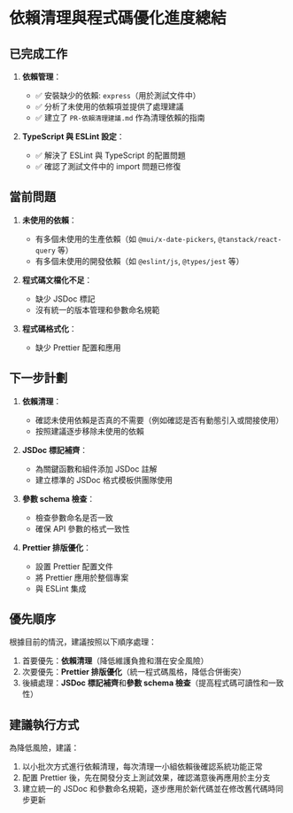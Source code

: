 # 依賴清理與程式碼優化進度總結

## 已完成工作

1. **依賴管理**：
   - ✅ 安裝缺少的依賴: `express`（用於測試文件中）
   - ✅ 分析了未使用的依賴項並提供了處理建議
   - ✅ 建立了 `PR-依賴清理建議.md` 作為清理依賴的指南

2. **TypeScript 與 ESLint 設定**：
   - ✅ 解決了 ESLint 與 TypeScript 的配置問題
   - ✅ 確認了測試文件中的 import 問題已修復

## 當前問題

1. **未使用的依賴**：
   - 有多個未使用的生產依賴（如 `@mui/x-date-pickers`, `@tanstack/react-query` 等）
   - 有多個未使用的開發依賴（如 `@eslint/js`, `@types/jest` 等）

2. **程式碼文檔化不足**：
   - 缺少 JSDoc 標記
   - 沒有統一的版本管理和參數命名規範

3. **程式碼格式化**：
   - 缺少 Prettier 配置和應用

## 下一步計劃

1. **依賴清理**：
   - 確認未使用依賴是否真的不需要（例如確認是否有動態引入或間接使用）
   - 按照建議逐步移除未使用的依賴

2. **JSDoc 標記補齊**：
   - 為關鍵函數和組件添加 JSDoc 註解
   - 建立標準的 JSDoc 格式模板供團隊使用

3. **參數 schema 檢查**：
   - 檢查參數命名是否一致
   - 確保 API 參數的格式一致性

4. **Prettier 排版優化**：
   - 設置 Prettier 配置文件
   - 將 Prettier 應用於整個專案
   - 與 ESLint 集成

## 優先順序

根據目前的情況，建議按照以下順序處理：

1. 首要優先：**依賴清理**（降低維護負擔和潛在安全風險）
2. 次要優先：**Prettier 排版優化**（統一程式碼風格，降低合併衝突）
3. 後續處理：**JSDoc 標記補齊**和**參數 schema 檢查**（提高程式碼可讀性和一致性）

## 建議執行方式

為降低風險，建議：

1. 以小批次方式進行依賴清理，每次清理一小組依賴後確認系統功能正常
2. 配置 Prettier 後，先在開發分支上測試效果，確認滿意後再應用於主分支
3. 建立統一的 JSDoc 和參數命名規範，逐步應用於新代碼並在修改舊代碼時同步更新 